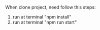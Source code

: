 When clone project, need follow this steps:
1. run at terminal "npm install"
2. run at terminal "npm run start"